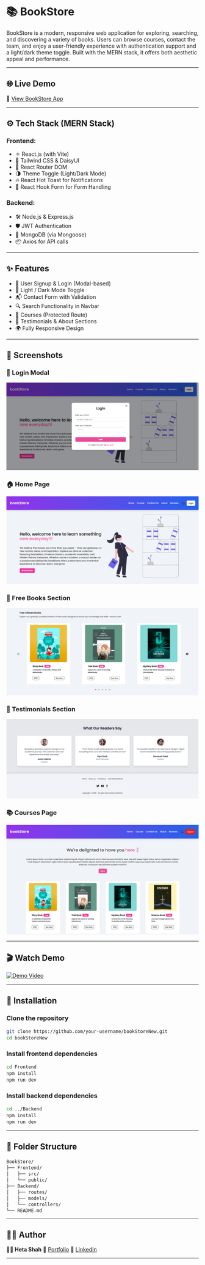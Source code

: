 # 📚 BookStore

BookStore is a modern, responsive web application for exploring, searching, and discovering a variety of books. Users can browse courses, contact the team, and enjoy a user-friendly experience with authentication support and a light/dark theme toggle. 
Built with the MERN stack, it offers both aesthetic appeal and performance.

---

## 🌐 Live Demo

🚀 [View BookStore App](https://your-live-demo-link.com) <!-- Replace with actual link -->

---

## ⚙️ Tech Stack (MERN Stack)

### Frontend:
- ⚛️ React.js (with Vite)
- 💅 Tailwind CSS & DaisyUI
- 🔄 React Router DOM
- 🌗 Theme Toggle (Light/Dark Mode)
- 🔥 React Hot Toast for Notifications
- 🎯 React Hook Form for Form Handling

### Backend:
- 🛠️ Node.js & Express.js
- 🛡️ JWT Authentication
- 🧠 MongoDB (via Mongoose)
- 📦 Axios for API calls

---

## ✨ Features

- 🔐 User Signup & Login (Modal-based)
- 🎨 Light / Dark Mode Toggle
- 📬 Contact Form with Validation
- 🔍 Search Functionality in Navbar
- 📖 Courses (Protected Route)
- 🧾 Testimonials & About Sections
- 🌍 Fully Responsive Design

---

## 📸 Screenshots

### 🔐 Login Modal
![Login Modal](./Frontend/public/login.png)

### 🏠 Home Page
![Home Page](./Frontend/public/home.png)

### 📖 Free Books Section
![Free Books Section](./Frontend/public/freeBooks.png)

### 📖 Testimonials Section
![Testimonials Section](./Frontend/public/reviews.png)

### 📚 Courses Page
![Courses](./Frontend/public/books.png)

---

## 🎬 Watch Demo

[![Demo Video](https://img.youtube.com/vi/abc123xyz/maxresdefault.jpg)](https://youtu.be/abc123xyz)

---

## 🚀 Installation

### Clone the repository  
```bash
git clone https://github.com/your-username/bookStoreNew.git
cd bookStoreNew
````

### Install frontend dependencies

```bash
cd Frontend
npm install
npm run dev
```

### Install backend dependencies

```bash
cd ../Backend
npm install
npm run dev
```

---

## 📂 Folder Structure

```
BookStore/
├── Frontend/
│   ├── src/
│   └── public/
├── Backend/
│   ├── routes/
│   ├── models/
│   └── controllers/
└── README.md
```

---

## 🙋‍♀️ Author

**👩‍💻 Heta Shah**
📎 [Portfolio](https://hetashah30.github.io/MyPortfolio)
🔗 [LinkedIn](https://www.linkedin.com/in/hetashah30)

---
